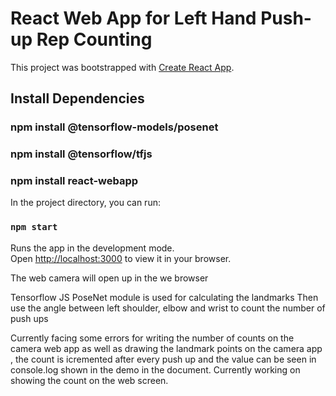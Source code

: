 # React Web App for Left Hand Push-up Rep Counting

This project was bootstrapped with [Create React App](https://github.com/facebook/create-react-app).

## Install Dependencies

### npm install @tensorflow-models/posenet  
### npm install @tensorflow/tfjs 
### npm install react-webapp
In the project directory, you can run:

### `npm start`

Runs the app in the development mode.\
Open [http://localhost:3000](http://localhost:3000) to view it in your browser.

The web camera will open up in the we browser

Tensorflow JS PoseNet module is used for calculating the landmarks 
Then use the angle between left shoulder, elbow and wrist to count the number of push ups

Currently facing some errors for writing the number of counts on the camera web app as well as drawing the landmark points on the camera app , the count is icremented after every push up and the value can be seen in console.log shown in the demo in the document. Currently working on showing the count on the web screen.



